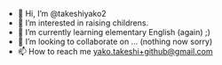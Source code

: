 - 👋 Hi, I’m @takeshiyako2
- 👀 I’m interested in raising childrens.
- 🌱 I’m currently learning elementary English (again) ;)
- 💞️ I’m looking to collaborate on ... (nothing now sorry)
- 📫 How to reach me yako.takeshi+github@gmail.com

<!---
takeshiyako2/takeshiyako2 is a ✨ special ✨ repository because its `README.md` (this file) appears on your GitHub profile.
You can click the Preview link to take a look at your changes.
--->

